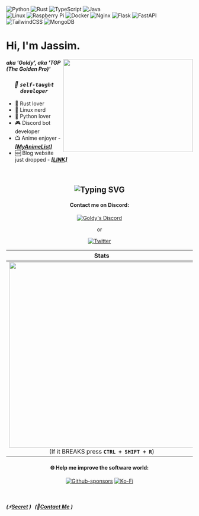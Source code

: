 ![Python](https://img.shields.io/badge/python-3670A0?style=for-the-badge&logo=python&logoColor=ffdd54&colorB=blue)
![Rust](https://img.shields.io/badge/rust-%23000000.svg?style=for-the-badge&logo=rust&logoColor=orange)
![TypeScript](https://img.shields.io/badge/typescript-%23007ACC.svg?style=for-the-badge&logo=typescript&logoColor=white)
![Java](https://img.shields.io/badge/java-%23ED8B00.svg?style=for-the-badge&logo=openjdk&logoColor=white)
<br> 
![Linux](https://img.shields.io/badge/Linux-FCC624?style=for-the-badge&logo=linux&logoColor=black&colorB=white)
![Raspberry Pi](https://img.shields.io/badge/-RaspberryPi-C51A4A?style=for-the-badge&logo=Raspberry-Pi)
![Docker](https://img.shields.io/badge/docker-%230db7ed.svg?style=for-the-badge&logo=docker&logoColor=white)
![Nginx](https://img.shields.io/badge/nginx-%23009639.svg?style=for-the-badge&logo=nginx&logoColor=white)
![Flask](https://img.shields.io/badge/flask-%23000.svg?style=for-the-badge&logo=flask&logoColor=white)
![FastAPI](https://img.shields.io/badge/FastAPI-005571?style=for-the-badge&logo=fastapi)
![TailwindCSS](https://img.shields.io/badge/tailwindcss-%2338B2AC.svg?style=for-the-badge&logo=tailwind-css&logoColor=white&colorB=07173d)
![MongoDB](https://img.shields.io/badge/MongoDB-%234ea94b.svg?style=for-the-badge&logo=mongodb&logoColor=white)

<!-- Got these badges from: https://github.com/Ileriayo/markdown-badges -->

# Hi, I'm Jassim.

<img align="right" src="https://user-images.githubusercontent.com/66202304/218335076-6a3c08b2-911c-4c5e-b699-d0bd827f8f38.gif" width="350" height="250">

<div align="left">
 
 ##### *aka 'Goldy', aka 'TGP (The Golden Pro)'*
 
</div>

<div align="center">
 
  ### ***💫 ``self-taught developer``***
 
</div>

<div align="left">

 - 🦀 Rust lover
 - 🐧 Linux nerd
 - 🐍 Python lover
 - 🎮 Discord bot developer
 - 📺 Anime enjoyer - *[**[MyAnimeList]**](https://devgoldy.xyz/anime)*
 - 🆕 Blog website just dropped - *[**[LINK]**](https://devgoldy.xyz/blogs/)*

</div>

<br>

## <div align="middle"> ![Typing SVG](https://readme-typing-svg.demolab.com?font=Fira+Code&size=25&duration=2300&pause=1000&color=FFEB65DC&center=true&vCenter=true&width=800&height=30&lines=It's+not+a+bug!;Cosmic+rays+have+hit+your+system!) </div>

<div align="center">

  #### Contact me on Discord:
  [![Goldy's Discord](https://discord-readme-badge.vercel.app/api?id=332592361307897856)](https://discordapp.com/users/332592361307897856)

  or

  [![Twitter](https://img.shields.io/badge/Twitter-%231DA1F2.svg?style=for-the-badge&logo=Twitter&logoColor=white)](https://twitter.com/GoldyTGP)
 
  **Stats** | **Top Languages**
  :---:|:---:
 <img src="https://readme-stats-thegoldenpro.vercel.app/api?username=THEGOLDENPRO&show_icons=true&theme=gruvbox" width="500px"/> <br> (If it BREAKS press **``CTRL + SHIFT + R``**)  |  <img src="https://readme-stats-thegoldenpro.vercel.app/api/top-langs/?username=THEGOLDENPRO&theme=gruvbox&layout=compact&langs_count=10" width="330px"/>

  #### 🌐 Help me improve the software world:
  [![Github-sponsors](https://img.shields.io/badge/sponsor-30363D?style=for-the-badge&logo=GitHub-Sponsors&logoColor=#EA4AAA)](https://github.com/sponsors/THEGOLDENPRO)
  [![Ko-Fi](https://img.shields.io/badge/Ko--fi-F16061?style=for-the-badge&logo=ko-fi&logoColor=white)](https://ko-fi.com/goldytgp)

</div>

<br>

##### (⚡[Secret](https://gist.github.com/THEGOLDENPRO/3ba012f94efa04ae7c216e753c882052) )‎ ‎ ‎ (🎯[Contact Me](#contact-me-on-discord) )
